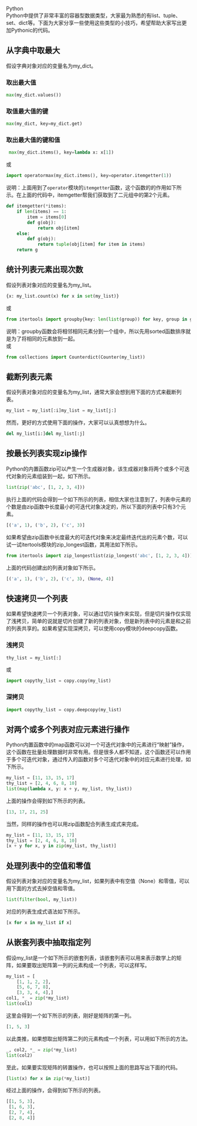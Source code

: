 Python<br />Python中提供了非常丰富的容器型数据类型，大家最为熟悉的有list、tuple、set、dict等。下面为大家分享一些使用这些类型的小技巧，希望帮助大家写出更加Pythonic的代码。
<a name="XK4I0"></a>
## 从字典中取最大
假设字典对象对应的变量名为my_dict。
<a name="XQnAN"></a>
### 取出最大值
```python
max(my_dict.values())
```
<a name="jnJxb"></a>
### 取值最大值的键
```python
max(my_dict, key=my_dict.get)
```
<a name="n5mHv"></a>
### 取出最大值的键和值
```python
 max(my_dict.items(), key=lambda x: x[1])
```
或
```python
import operatormax(my_dict.items(), key=operator.itemgetter(1))
```
说明：上面用到了`operator`模块的`itemgetter`函数，这个函数的的作用如下所示。在上面的代码中，itemgetter帮我们获取到了二元组中的第2个元素。
```python
def itemgetter(*items):
    if len(items) == 1:
        item = items[0]
        def g(obj):
            return obj[item]
    else:
        def g(obj):
            return tuple(obj[item] for item in items)
    return g
```
<a name="D1DNe"></a>
## 统计列表元素出现次数
假设列表对象对应的变量名为my_list。
```python
{x: my_list.count(x) for x in set(my_list)}
```
或
```python
from itertools import groupby{key: len(list(group)) for key, group in groupby(sorted(my_list))}
```
说明：groupby函数会将相邻相同元素分到一个组中，所以先用sorted函数排序就是为了将相同的元素放到一起。<br />或
```python
from collections import Counterdict(Counter(my_list))
```
<a name="O4aTQ"></a>
## 截断列表元素
假设列表对象对应的变量名为my_list，通常大家会想到用下面的方式来截断列表。
```python
my_list = my_list[:i]my_list = my_list[j:]
```
然而，更好的方式使用下面的操作，大家可以认真想想为什么。
```python
del my_list[i:]del my_list[:j]
```
<a name="PDllV"></a>
## 按最长列表实现zip操作
Python的内置函数zip可以产生一个生成器对象，该生成器对象将两个或多个可迭代对象的元素组装到一起，如下所示。
```python
list(zip('abc', [1, 2, 3, 4]))
```
执行上面的代码会得到一个如下所示的列表，相信大家也注意到了，列表中元素的个数是由zip函数中长度最小的可迭代对象决定的，所以下面的列表中只有3个元素。
```python
[('a', 1), ('b', 2), ('c', 3)]
```
如果希望由zip函数中长度最大的可迭代对象来决定最终迭代出的元素个数，可以试一试itertools模块的zip_longest函数，其用法如下所示。
```python
from itertools import zip_longestlist(zip_longest('abc', [1, 2, 3, 4]))
```
上面的代码创建出的列表对象如下所示。
```python
[('a', 1), ('b', 2), ('c', 3), (None, 4)]
```
<a name="Ejp5K"></a>
## 快速拷贝一个列表
如果希望快速拷贝一个列表对象，可以通过切片操作来实现，但是切片操作仅实现了浅拷贝，简单的说就是切片创建了新的列表对象，但是新列表中的元素是和之前的列表共享的。如果希望实现深拷贝，可以使用copy模块的deepcopy函数。
<a name="DDHVn"></a>
### 浅拷贝
```python
thy_list = my_list[:]
```
或
```python
import copythy_list = copy.copy(my_list)
```
<a name="nVQUx"></a>
### 深拷贝
```python
import copythy_list = copy.deepcopy(my_list)
```
<a name="fsfrC"></a>
## 对两个或多个列表对应元素进行操作
Python内置函数中的map函数可以对一个可迭代对象中的元素进行“映射”操作，这个函数在批量处理数据时非常有用。但是很多人都不知道，这个函数还可以作用于多个可迭代对象，通过传入的函数对多个可迭代对象中的对应元素进行处理，如下所示。
```python
my_list = [11, 13, 15, 17]
thy_list = [2, 4, 6, 8, 10]
list(map(lambda x, y: x + y, my_list, thy_list))
```
上面的操作会得到如下所示的列表。
```python
[13, 17, 21, 25]
```
当然，同样的操作也可以用zip函数配合列表生成式来完成。
```python
my_list = [11, 13, 15, 17]
thy_list = [2, 4, 6, 8, 10]
[x + y for x, y in zip(my_list, thy_list)]
```
<a name="j37ug"></a>
## 处理列表中的空值和零值
假设列表对象对应的变量名为my_list，如果列表中有空值（None）和零值，可以用下面的方式去掉空值和零值。
```python
list(filter(bool, my_list))
```
对应的列表生成式语法如下所示。
```python
[x for x in my_list if x]
```
<a name="PTFAx"></a>
## 从嵌套列表中抽取指定列
假设my_list是一个如下所示的嵌套列表，该嵌套列表可以用来表示数学上的矩阵，如果要取出矩阵第一列的元素构成一个列表，可以这样写。
```python
my_list = [
    [1, 1, 2, 2],
    [5, 6, 7, 8],
    [3, 3, 4, 4],]
col1, *_ = zip(*my_list)
list(col1)
```
这里会得到一个如下所示的列表，刚好是矩阵的第一列。
```python
[1, 5, 3]
```
以此类推，如果想取出矩阵第二列的元素构成一个列表，可以用如下所示的方法。
```python
_, col2, *_ = zip(*my_list)
list(col2)
```
至此，如果要实现矩阵的转置操作，也可以按照上面的思路写出下面的代码。
```python
[list(x) for x in zip(*my_list)]
```
经过上面的操作，会得到如下所示的列表。
```python
[[1, 5, 3], 
 [1, 6, 3], 
 [2, 7, 4], 
 [2, 8, 4]]
```
